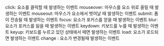 click: 요소를 클릭할 때 발생하는 이벤트
mouseover: 마우스를 요소 위로 올릴 때 발생하는 이벤트
mouseout: 마우스가 요소에서 벗어날 때 발생하는 이벤트
submit: 폼이 전송될 때 발생하는 이벤트
focus: 요소가 포커스를 얻을 때 발생하는 이벤트
blur: 요소가 포커스를 잃을 때 발생하는 이벤트
keydown: 키보드를 누를 때 발생하는 이벤트
keyup: 키보드를 누르고 있던 상태에서 떼면 발생하는 이벤트
load: 요소가 로드되면 발생하는 이벤트
change : 요소가 변경될때 발생하는 이벤트
